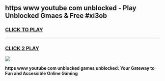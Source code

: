 
## https www youtube com unblocked - Play Unblocked Gmaes & Free #xi3ob
<h3>
<a href="https://news.freeplayer.one?title=https_www_youtube_com_unblocked&ref=26F">CLICK TO PLAY</a></h3>
<hr>

<h3>
<a href="https://news.freeplayer.one?title=https_www_youtube_com_unblocked&ref=26F">CLICK 2 PLAY</a>
  
</h3>

<a href="https://news.freeplayer.one?title=https_www_youtube_com_unblocked&ref=26F/"><img src="https://clearcache.store/games.png"></a>


**https www youtube com unblocked games unblocked: Your Gateway to Fun and Accessible Online Gaming**
